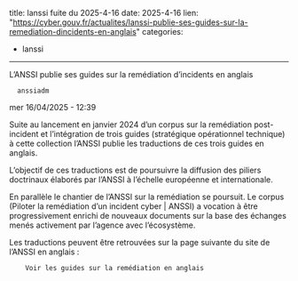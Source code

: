  
title: lanssi fuite du 2025-4-16
date: 2025-4-16
lien: "https://cyber.gouv.fr/actualites/lanssi-publie-ses-guides-sur-la-remediation-dincidents-en-anglais"
categories:
  - lanssi
---

L’ANSSI publie ses guides sur la remédiation d’incidents en anglais

            


      anssiadm
mer 16/04/2025 - 12:39

      

              
  

    

      
            
Suite au lancement
en janvier 2024
d’un corpus sur la remédiation post-incident et l’intégration de trois guides (stratégique
opérationnel
technique) à cette collection
l’ANSSI publie les traductions de ces trois guides en anglais.

L’objectif de ces traductions est de poursuivre la diffusion des piliers doctrinaux élaborés par l’ANSSI
à l’échelle européenne et internationale.

En parallèle
le chantier de l’ANSSI sur la remédiation se poursuit. Le corpus (Piloter la remédiation d’un incident cyber | ANSSI) a vocation à être progressivement enrichi de nouveaux documents
sur la base des échanges menés activement par l’agence avec l’écosystème.

Les traductions peuvent être retrouvées sur la page suivante du site de l’ANSSI en anglais :


      
    

  


              
  

    

      
        Voir les guides sur la remédiation en anglais

